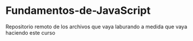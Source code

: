 # Fundamentos-de-JavaScript
Repositorio remoto de los archivos que vaya laburando a medida que vaya haciendo este curso
